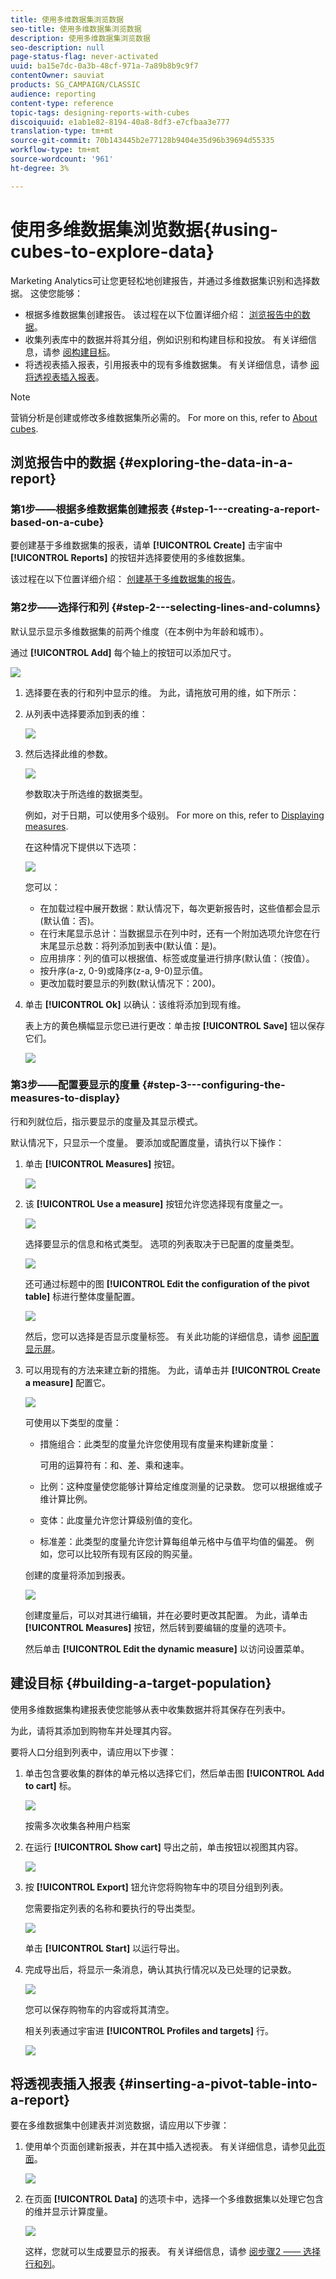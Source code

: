 ```yaml
---
title: 使用多维数据集浏览数据
seo-title: 使用多维数据集浏览数据
description: 使用多维数据集浏览数据
seo-description: null
page-status-flag: never-activated
uuid: ba15e7dc-0a3b-48cf-971a-7a89b8b9c9f7
contentOwner: sauviat
products: SG_CAMPAIGN/CLASSIC
audience: reporting
content-type: reference
topic-tags: designing-reports-with-cubes
discoiquuid: e1ab1e82-8194-40a8-8df3-e7cfbaa3e777
translation-type: tm+mt
source-git-commit: 70b143445b2e77128b9404e35d96b39694d55335
workflow-type: tm+mt
source-wordcount: '961'
ht-degree: 3%

---
```



# 使用多维数据集浏览数据{#using-cubes-to-explore-data}

Marketing Analytics可让您更轻松地创建报告，并通过多维数据集识别和选择数据。 这使您能够：

* 根据多维数据集创建报告。 该过程在以下位置详细介绍： [浏览报告中的数据](#exploring-the-data-in-a-report)。
* 收集列表库中的数据并将其分组，例如识别和构建目标和投放。 有关详细信息，请参 [阅构建目标](#building-a-target-population)。
* 将透视表插入报表，引用报表中的现有多维数据集。 有关详细信息，请参 [阅将透视表插入报表](#inserting-a-pivot-table-into-a-report)。

>[!NOTE]
>
>营销分析是创建或修改多维数据集所必需的。 For more on this, refer to [About cubes](../../reporting/using/about-cubes.md).

## 浏览报告中的数据 {#exploring-the-data-in-a-report}

### 第1步——根据多维数据集创建报表 {#step-1---creating-a-report-based-on-a-cube}

要创建基于多维数据集的报表，请单 **[!UICONTROL Create]** 击宇宙中 **[!UICONTROL Reports]** 的按钮并选择要使用的多维数据集。

该过程在以下位置详细介绍： [创建基于多维数据集的报告](../../reporting/using/creating-indicators.md#creating-a-report-based-on-a-cube)。

### 第2步——选择行和列 {#step-2---selecting-lines-and-columns}

默认显示显示多维数据集的前两个维度（在本例中为年龄和城市）。

通过 **[!UICONTROL Add]** 每个轴上的按钮可以添加尺寸。

![](assets/s_advuser_cube_in_report_03.png)

1. 选择要在表的行和列中显示的维。 为此，请拖放可用的维，如下所示：
1. 从列表中选择要添加到表的维：

   ![](assets/s_advuser_cube_in_report_04.png)

1. 然后选择此维的参数。

   ![](assets/s_advuser_cube_in_report_04b.png)

   参数取决于所选维的数据类型。

   例如，对于日期，可以使用多个级别。 For more on this, refer to [Displaying measures](../../reporting/using/concepts-and-methodology.md#displaying-measures).

   在这种情况下提供以下选项：

   ![](assets/s_advuser_cube_in_report_config2.png)

   您可以：

   * 在加载过程中展开数据：默认情况下，每次更新报告时，这些值都会显示(默认值：否)。
   * 在行末尾显示总计：当数据显示在列中时，还有一个附加选项允许您在行末尾显示总数：将列添加到表中(默认值：是)。
   * 应用排序：列的值可以根据值、标签或度量进行排序(默认值：（按值）。
   * 按升序(a-z, 0-9)或降序(z-a, 9-0)显示值。
   * 更改加载时要显示的列数(默认情况下：200)。

1. 单击 **[!UICONTROL Ok]** 以确认：该维将添加到现有维。

   表上方的黄色横幅显示您已进行更改：单击按 **[!UICONTROL Save]** 钮以保存它们。

   ![](assets/s_advuser_cube_in_report_04c.png)

### 第3步——配置要显示的度量 {#step-3---configuring-the-measures-to-display}

行和列就位后，指示要显示的度量及其显示模式。

默认情况下，只显示一个度量。 要添加或配置度量，请执行以下操作：

1. 单击 **[!UICONTROL Measures]** 按钮。

   ![](assets/s_advuser_cube_in_report_05.png)

1. 该 **[!UICONTROL Use a measure]** 按钮允许您选择现有度量之一。

   ![](assets/s_advuser_cube_in_report_08.png)

   选择要显示的信息和格式类型。 选项的列表取决于已配置的度量类型。

   ![](assets/s_advuser_cube_in_report_09.png)

   还可通过标题中的图 **[!UICONTROL Edit the configuration of the pivot table]** 标进行整体度量配置。

   ![](assets/s_advuser_cube_in_report_config_02.png)

   然后，您可以选择是否显示度量标签。 有关此功能的详细信息，请参 [阅配置显示屏](../../reporting/using/concepts-and-methodology.md#configuring-the-display)。

1. 可以用现有的方法来建立新的措施。 为此，请单击并 **[!UICONTROL Create a measure]** 配置它。

   ![](assets/s_advuser_cube_in_report_config_02a.png)

   可使用以下类型的度量：

   * 措施组合：此类型的度量允许您使用现有度量来构建新度量：

      可用的运算符有：和、差、乘和速率。

   * 比例：这种度量使您能够计算给定维度测量的记录数。 您可以根据维或子维计算比例。
   * 变体：此度量允许您计算级别值的变化。
   * 标准差：此类型的度量允许您计算每组单元格中与值平均值的偏差。 例如，您可以比较所有现有区段的购买量。

   创建的度量将添加到报表。

   ![](assets/s_advuser_cube_in_report_config_02b.png)

   创建度量后，可以对其进行编辑，并在必要时更改其配置。 为此，请单击 **[!UICONTROL Measures]** 按钮，然后转到要编辑的度量的选项卡。

   然后单击 **[!UICONTROL Edit the dynamic measure]** 以访问设置菜单。

## 建设目标 {#building-a-target-population}

使用多维数据集构建报表使您能够从表中收集数据并将其保存在列表中。

为此，请将其添加到购物车并处理其内容。

要将人口分组到列表中，请应用以下步骤：

1. 单击包含要收集的群体的单元格以选择它们，然后单击图 **[!UICONTROL Add to cart]** 标。

   ![](assets/s_advuser_cube_in_report_config_02c.png)

   按需多次收集各种用户档案

1. 在运行 **[!UICONTROL Show cart]** 导出之前，单击按钮以视图其内容。

   ![](assets/s_advuser_cube_in_report_config_02d.png)

1. 按 **[!UICONTROL Export]** 钮允许您将购物车中的项目分组到列表。

   您需要指定列表的名称和要执行的导出类型。

   ![](assets/s-advuser_cube_in_report_config_02e.png)

   单击 **[!UICONTROL Start]** 以运行导出。

1. 完成导出后，将显示一条消息，确认其执行情况以及已处理的记录数。

   ![](assets/s_advuser_cube_in_report_config_02f.png)

   您可以保存购物车的内容或将其清空。

   相关列表通过宇宙进 **[!UICONTROL Profiles and targets]** 行。

   ![](assets/s_advuser_cube_in_report_config_02g.png)

## 将透视表插入报表 {#inserting-a-pivot-table-into-a-report}

要在多维数据集中创建表并浏览数据，请应用以下步骤：

1. 使用单个页面创建新报表，并在其中插入透视表。 有关详细信息，请参见[此页面](../../reporting/using/creating-a-table.md#creating-a-breakdown-or-pivot-table)。

   ![](assets/s_advuser_cube_in_report_01.png)

1. 在页面 **[!UICONTROL Data]** 的选项卡中，选择一个多维数据集以处理它包含的维并显示计算度量。

   ![](assets/s_advuser_cube_in_report_02.png)

   这样，您就可以生成要显示的报表。 有关详细信息，请参 [阅步骤2 —— 选择行和列](#step-2---selecting-lines-and-columns)。

